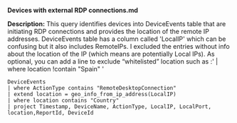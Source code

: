 **Devices with external RDP connections.md**

**Description:** This query identifies devices into DeviceEvents table that are initiating RDP connections and provides the location of the remote IP addresses. 
DeviceEvents table has a column called 'LocalIP' which can be confusing but it also includes RemoteIPs. I excluded the entries without info about the location of the IP (which means are potentially Local IPs). As optional, you can add a line to exclude “whitelisted” location such as :' | where location !contain "Spain" '

```
DeviceEvents
| where ActionType contains "RemoteDesktopConnection"
| extend location = geo_info_from_ip_address(LocalIP)
| where location contains "Country"
| project Timestamp, DeviceName, ActionType, LocalIP, LocalPort, location,ReportId, DeviceId
```
